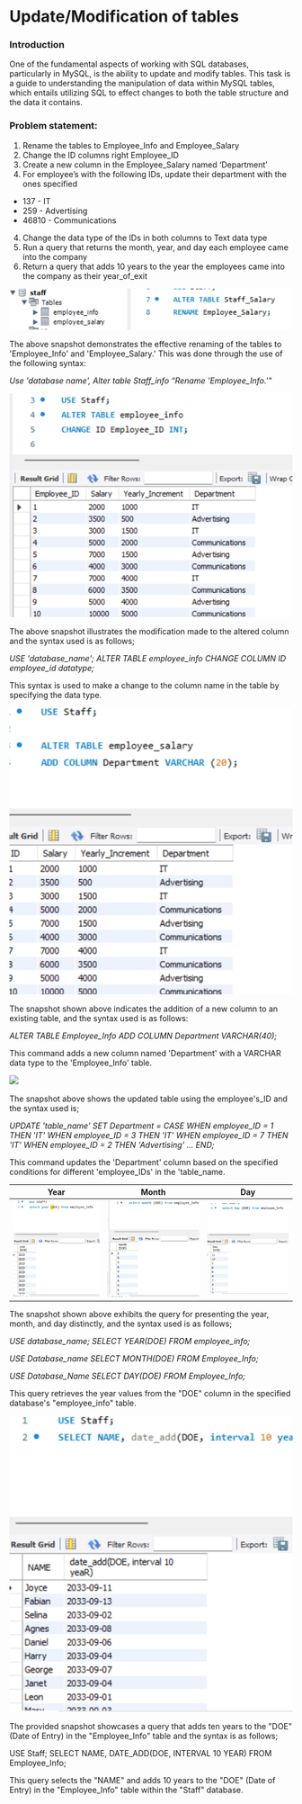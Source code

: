 # Update/Modification of tables

### Introduction

One of the fundamental aspects of working with SQL databases, particularly in MySQL, is the ability to update and modify tables. This task is a guide to understanding the manipulation of data within MySQL tables, which entails utilizing SQL to effect changes to both the table structure and the data it contains.

### Problem statement:

1. Rename the tables to Employee_Info and Employee_Salary
2. Change the ID columns right  Employee_ID
3. Create a new column in the Employee_Salary named ‘Department’
4. For employee’s with the following IDs, update their department with the ones specified 
- 137 - IT
- 259 - Advertising
- 46810 - Communications

4. Change the data type of the IDs in both columns to Text data type 
5. Run a query that returns the month, year, and day each employee came into the company
6. Return a query that adds 10 years to the year the employees came into the company as their year_of_exit

 ![](No1.png)

The above snapshot demonstrates the effective renaming of the tables to 'Employee_Info' and 'Employee_Salary.' This was done through the use of the following syntax:

_Use 'database name',
Alter table Staff_info
“Rename  'Employee_Info.'"_

![](No_2.png)

The above snapshot illustrates the modification made to the altered column and the syntax used is as follows; 
 
_USE 'database_name';
ALTER TABLE employee_info
CHANGE COLUMN ID employee_id datatype;_

This syntax is used to make a change to the column name in the table by specifying the data type.


![](No_3.png)

The snapshot shown above indicates the addition of a new column to an existing table, and the syntax used is as follows:

_ALTER TABLE Employee_Info
ADD COLUMN Department VARCHAR(40);_

This command adds a new column named 'Department' with a VARCHAR data type to the 'Employee_Info' table.

![](No44.png)

The snapshot above shows the updated table using the employee's_ID and the syntax used is;

_UPDATE 'table_name'
SET Department =
    CASE
        WHEN employee_ID = 1 THEN 'IT'
        WHEN employee_ID = 3 THEN 'IT'
        WHEN employee_ID = 7 THEN 'IT'
        WHEN employee_ID = 2 THEN 'Advertising' ...
END;_

This command updates the 'Department' column based on the specified conditions for different 'employee_IDs' in the 'table_name.

Year                 |               Month           |               Day
:-------------------:|:-----------------------------:|:-----------------:
![](Return_Year.png) |  ![](Return_Month.png)        |   ![](Return_Day.png)


The snapshot shown above exhibits the query for presenting the year, month, and day distinctly, and the syntax used is as follows; 

_USE database_name;
SELECT YEAR(DOE) FROM employee_info;_

_USE Database_name
SELECT MONTH(DOE) FROM Employee_Info;_

_USE Database_Name
SELECT DAY(DOE) FROM Employee_Info;_

This query retrieves the year values from the "DOE" column in the specified database's "employee_info" table.

![](Added_Year.png)

The provided snapshot showcases a query that adds ten years to the "DOE" (Date of Entry) in the "Employee_Info" table and the syntax is as follows;

USE Staff;
SELECT NAME, DATE_ADD(DOE, INTERVAL 10 YEAR) FROM Employee_Info;

This query selects the "NAME" and adds 10 years to the "DOE" (Date of Entry) in the "Employee_Info" table within the "Staff" database.

